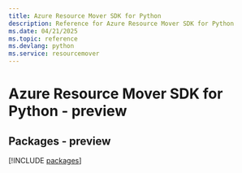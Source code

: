 ```yaml
---
title: Azure Resource Mover SDK for Python
description: Reference for Azure Resource Mover SDK for Python
ms.date: 04/21/2025
ms.topic: reference
ms.devlang: python
ms.service: resourcemover
---
```

# Azure Resource Mover SDK for Python - preview
## Packages - preview
[!INCLUDE [packages](resource-mover-index.md)]